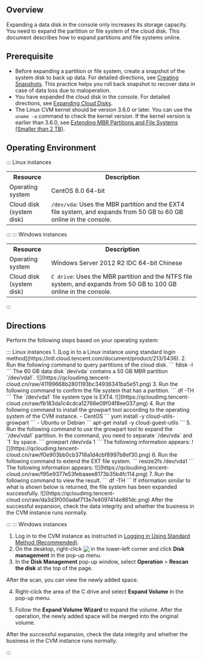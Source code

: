 ## Overview
Expanding a data disk in the console only increases its storage capacity. You need to expand the partition or file system of the cloud disk. This document describes how to expand partitions and file systems online.

## Prerequisite
- Before expanding a partition or file system, create a snapshot of the system disk to back up data. For detailed directions, see [Creating Snapshots](https://intl.cloud.tencent.com/document/product/362/5755).
This practice helps you roll back snapshot to recover data in case of data loss due to maloperation.
- You have expanded the cloud disk in the console. For detailed directions, see [Expanding Cloud Disks](https://intl.cloud.tencent.com/document/product/362/5747).
- The Linux CVM kernel should be version 3.6.0 or later. You can use the `uname -a` command to check the kernel version.
If the kernel version is earlier than 3.6.0, see [Extending MBR Partitions and File Systems (Smaller than 2 TB)](https://intl.cloud.tencent.com/document/product/362/39998).


## Operating Environment
<dx-tabs>
::: Linux instances
<table>
<tr>
<th width="22%">Resource</th><th>Description</th>
</tr>
<tr>
<td>Operating system</td>
<td>CentOS 8.0 64-bit</td>
</tr>
<tr>
<td>Cloud disk (system disk)</td>
<td>
<code>/dev/vda</code>: Uses the MBR partition and the EXT4 file system, and expands from 50 GB to 60 GB online in the console.
</td>
</tr>
</table>

:::
::: Windows instances
<table>
<tr>
<th width="22%">Resource</th><th>Description</th>
</tr>
<tr>
<td>Operating system</td>
<td>Windows Server 2012 R2 IDC 64-bit Chinese</td>
</tr>
<tr>
<td>Cloud disk (system disk)</td>
<td>
<code>C drive</code>: Uses the MBR partition and the NTFS file system, and expands from 50 GB to 100 GB online in the console.
</td>
</tr>
</table>


:::
</dx-tabs>



## Directions
Perform the following steps based on your operating system:

<dx-tabs>
::: Linux instances
1. [Log in to a Linux instance using standard login method](https://intl.cloud.tencent.com/document/product/213/5436).
2. Run the following command to query partitions of the cloud disk.
```
fdisk -l
```
The 60 GB data disk `dev/vda` contains a 50 GB MBR partition `/dev/vda1`.
![](https://qcloudimg.tencent-cloud.cn/raw/41199668b2801193bc34936341ba5e51.png)
3. Run the following command to confirm the file system that has a partition.
```
df -TH
```
The `/dev/vda1` file system type is EXT4.
![](https://qcloudimg.tencent-cloud.cn/raw/fb183da1c4cdca12766e09f04f8ee037.png)
4. Run the following command to install the growpart tool according to the operating system of the CVM instance.
 - CentOS
```
yum install -y cloud-utils-growpart
```
 - Ubuntu or Debian
```
apt-get install -y cloud-guest-utils
```
5. Run the following command to use the growpart tool to expand the `/dev/vda1` partition. In the command, you need to separate `/dev/vda` and `1` by space.
```
growpart /dev/vda 1
```
The following information appears:
![](https://qcloudimg.tencent-cloud.cn/raw/f0e903bb0cb3718a1d4cbf8997b8ef30.png)
6. Run the following command to extend the EXT file system.
```
resize2fs /dev/vda1
```
The following information appears:
![](https://qcloudimg.tencent-cloud.cn/raw/f95e9377e53febaaee8173b35b4fc114.png)
7. Run the following command to view the result.
```
df -TH
```
If information similar to what is shown below is returned, the file system has been expanded successfully.
![](https://qcloudimg.tencent-cloud.cn/raw/da3d3f000adaf713e7e4097414e861dc.png)
After the successful expansion, check the data integrity and whether the business in the CVM instance runs normally.



:::
::: Windows instances
1. Log in to the CVM instance as instructed in [Logging in Using Standard Method (Recommended)](https://intl.cloud.tencent.com/document/product/213/41018).
2. On the desktop, right-click <img src="https://qcloudimg.tencent-cloud.cn/raw/d31f2d1c79409188f9465a041455b5cf.png" style="margin:-3px 0px"> in the lower-left corner and click **Disk management** in the pop-up menu.
3. In the **Disk Management** pop-up window, select **Operation** > **Rescan the disk** at the top of the page.

After the scan, you can view the newly added space.

4. Right-click the area of the C drive and select **Expand Volume** in the pop-up menu.

5. Follow the **Expand Volume Wizard** to expand the volume. After the operation, the newly added space will be merged into the original volume.

After the successful expansion, check the data integrity and whether the business in the CVM instance runs normally.

:::
</dx-tabs>


